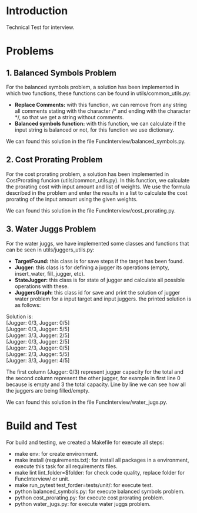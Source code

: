 # Introduction 
Technical Test for interview.

# Problems

## 1. Balanced Symbols Problem

For the balanced symbols problem, a solution has been implemented in which two functions, these functions can be found in utils/common_utils.py:

- **Replace Comments:** with this function, we can remove from any string all comments stating with the character /* and ending with the character */, so that we get a string without comments.
- **Balanced symbols function:** with this function, we can calculate if the input string is balanced or not, for this function we use dictionary.

We can found this solution in the file FuncInterview/balanced_symbols.py.

## 2. Cost Prorating Problem

For the cost prorating problem, a solution has been implemented in CostProrating funcion (utils/common_utils.py). In this function, we calculate the prorating cost with input amount and list of weights. We use the formula described in the problem and enter the results in a list to calculate the cost prorating of the input amount using the given weights.

We can found this solution in the file FuncInterview/cost_prorating.py.

## 3. Water Juggs Problem

For the water juggs, we have implemented some classes and functions that can be seen in utils/juggers_utils.py:

- **TargetFound:** this class is for save steps if the target has been found.
- **Jugger:** this class is for defining a jugger its operations (empty, insert_water, fill_jugger, etc).
- **StateJugger:** this class is for state of jugger and calculate all possible operations with these.
- **JuggersGraph:** this class id for save and print the solution of jugger water problem for a input target and input juggers. the printed solution is as follows:

Solution is:<br /> 
[Jugger: 0/3, Jugger: 0/5]<br /> 
[Jugger: 0/3, Jugger: 5/5]<br /> 
[Jugger: 3/3, Jugger: 2/5]<br /> 
[Jugger: 0/3, Jugger: 2/5]<br /> 
[Jugger: 2/3, Jugger: 0/5]<br /> 
[Jugger: 2/3, Jugger: 5/5]<br /> 
[Jugger: 3/3, Jugger: 4/5]<br /> 

The first column (Jugger: 0/3) represent jugger capacity for the total and the second column represent the other jugger, for example in first line 0 because is empty and 3 the total capacity. Line by line we can see how all the juggers are being filled/empty.

We can found this solution in the file FuncInterview/water_jugs.py.

# Build and Test
For build and testing, we created a Makefile for execute all steps:
-  make env: for create environment.
-  make install (requirements.txt): for install all packages in a environment, execute this task for all requirements files.
-  make lint lint_folder=$folder: for check code quality, replace folder for FuncInterview/ or unit.
-  make run_pytest test_forder=tests/unit/: for execute test.
-  python balanced_symbols.py: for execute balanced symbols problem.
-  python cost_prorating.py: for execute cost prorating problem.
-  python water_jugs.py: for execute water juggs problem.
